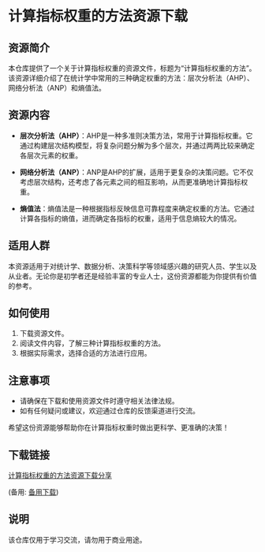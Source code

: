 # 计算指标权重的方法资源下载

## 资源简介

本仓库提供了一个关于计算指标权重的资源文件，标题为“计算指标权重的方法”。该资源详细介绍了在统计学中常用的三种确定权重的方法：层次分析法（AHP）、网络分析法（ANP）和熵值法。

## 资源内容

- **层次分析法（AHP）**：AHP是一种多准则决策方法，常用于计算指标权重。它通过构建层次结构模型，将复杂问题分解为多个层次，并通过两两比较来确定各层次元素的权重。

- **网络分析法（ANP）**：ANP是AHP的扩展，适用于更复杂的决策问题。它不仅考虑层次结构，还考虑了各元素之间的相互影响，从而更准确地计算指标权重。

- **熵值法**：熵值法是一种根据指标反映信息可靠程度来确定权重的方法。它通过计算各指标的熵值，进而确定各指标的权重，适用于信息熵较大的情况。

## 适用人群

本资源适用于对统计学、数据分析、决策科学等领域感兴趣的研究人员、学生以及从业者。无论你是初学者还是经验丰富的专业人士，这份资源都能为你提供有价值的参考。

## 如何使用

1. 下载资源文件。
2. 阅读文件内容，了解三种计算指标权重的方法。
3. 根据实际需求，选择合适的方法进行应用。

## 注意事项

- 请确保在下载和使用资源文件时遵守相关法律法规。
- 如有任何疑问或建议，欢迎通过仓库的反馈渠道进行交流。

希望这份资源能够帮助你在计算指标权重时做出更科学、更准确的决策！

## 下载链接
[计算指标权重的方法资源下载分享](https://pan.quark.cn/s/b0dae93a133c) 

(备用: [备用下载](https://pan.baidu.com/s/1kOQ_gFuwbBPx1DizUA-vfA?pwd=1234))

## 说明

该仓库仅用于学习交流，请勿用于商业用途。
